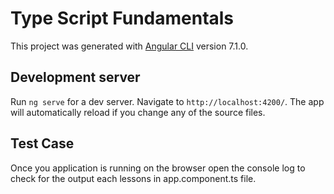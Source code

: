 # Type Script Fundamentals

This project was generated with [Angular CLI](https://github.com/angular/angular-cli) version 7.1.0.

## Development server

Run `ng serve` for a dev server. Navigate to `http://localhost:4200/`. The app will automatically reload if you change any of the source files.

## Test Case

Once you application is running on the browser open the console log to check for the output each lessons in app.component.ts file.


<img src="">

